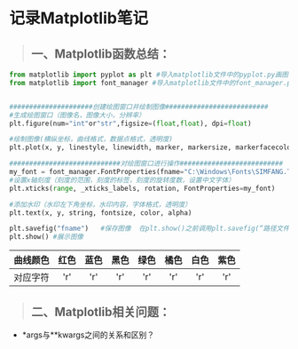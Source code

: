# 记录Matplotlib笔记
>## 一、Matplotlib函数总结：
```python
from matplotlib import pyplot as plt #导入matplotlib文件中的pyplot.py画图模块  (import matplotlib.pyplot as plt)
from matplotlib import font_manager #导入matplotlib文件中的font_manager.py字体管理模块


#####################创建绘图窗口并绘制图像##########################
#生成绘图窗口（图像名，图像大小，分辨率）
plt.figure(num="int"or"str",figsize=(float,float), dpi=float)

#绘制图像(横纵坐标，曲线格式，数据点格式，透明度)
plt.plot(x, y, linestyle, linewidth, marker, markersize, markerfacecolor, alpha)

############################对绘图窗口进行操作##########################
my_font = font_manager.FontProperties(fname="C:\Windows\Fonts\SIMFANG.TTF") #采用系统文件中的中文格式
#设置x轴刻度（刻度的范围，刻度的标签，刻度的旋转度数，设置中文字体）
plt.xticks(range, _xticks_labels, rotation, FontProperties=my_font)

#添加水印（水印左下角坐标，水印内容，字体格式，透明度）
plt.text(x, y, string, fontsize, color, alpha)

plt.savefig("fname")   #保存图像  在plt.show()之前调用plt.savefig(“路径文件名”)  相比jpg，svg放大后不会失真
plt.show() #展示图像

```

|曲线颜色|红色|蓝色|黑色|绿色|橘色|白色|紫色|
|:----:|:----:|:----:|:----:|:----:|:----:|:----:|:----:|
|对应字符|'r'|'r'|'r'|'r'|'r'|'r'|'r'|
>## 二、Matplotlib相关问题：
* \*args与\*\*kwargs之间的关系和区别？



